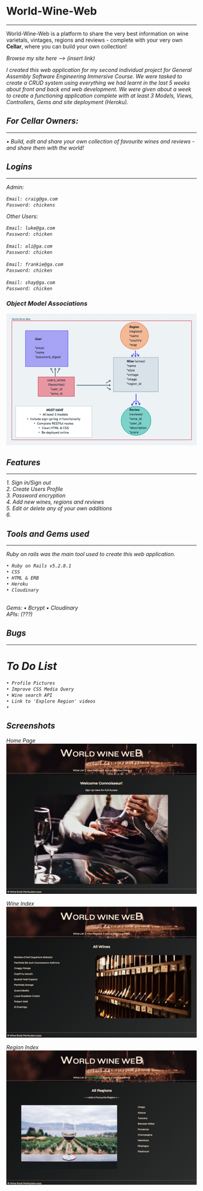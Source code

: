 
<h1> World-Wine-Web </h1>
<hr>
World-Wine-Web is a platform to share the very best information on wine varietals, vintages, regions and reviews - complete with your very own <strong>Cellar</strong>, where you can build your own collection!

<em>Browse my site here --> (insert link)

I created this web application for my second individual project for General Assembly Software Engineering Immersive Course. We were tasked to create a CRUD system using everything we had learnt in the last 5 weeks about front and back end web development. We were given about a week to create a functioning application complete with at least 3 Models, Views, Controllers, Gems and site deployment (Heroku).

## For Cellar Owners:
<hr>
• Build, edit and share your own collection of favourite wines and reviews - and share them with the world!

## Logins
<hr>

Admin:

    Email: craig@ga.com
    Password: chickens

Other Users:

    Email: luke@ga.com
    Password: chicken

    Email: ali@ga.com
    Password: chicken

    Email: frankie@ga.com
    Password: chicken

    Email: shay@ga.com
    Password: chicken

### Object Model Associations

![Wireframe](/app/assets/images/wireframe.png)

## Features
<hr>
1. Sign in/Sign out
<br>
2. Create Users Profile
<br>
3. Password encryption
<br>
4. Add new wines, regions and reviews
<br>
5. Edit or delete any of your own additions
<br>
6. 


## Tools and Gems used
<hr>
Ruby on rails was the main tool used to create this web application. <br>

    • Ruby on Rails v5.2.8.1
    • CSS
    • HTML & ERB
    • Heroku
    • Cloudinary
<br>
Gems:
    • Bcrypt
    • Cloudinary
<br>
APIs: (???)

## Bugs
<hr>

# To Do List

    • Profile Pictures
    • Improve CSS Media Query
    • Wine search API 
    • Link to 'Explore Region' videos
    •

## Screenshots

Home Page
![Wireframe](/app/assets/images/homepage.png)
<br>

Wine Index
![Wireframe](/app/assets/images/winelist.png)
<br>

Region Index
![Wireframe](/app/assets/images/regionsindex.png)
<br>












